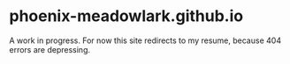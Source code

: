 # phoenix-meadowlark.github.io

A work in progress. For now this site redirects to my resume, because 404 errors are depressing.
